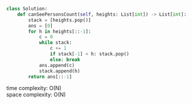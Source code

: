 ```python
class Solution:
    def canSeePersonsCount(self, heights: List[int]) -> List[int]:
        stack = [heights.pop()]
        ans = [0]
        for h in heights[::-1]:
            c = 0
            while stack:
                c += 1
                if stack[-1] < h: stack.pop()
                else: break
            ans.append(c)
            stack.append(h)
        return ans[::-1]
```

time complexity: O(N)               
space complexity: O(N)